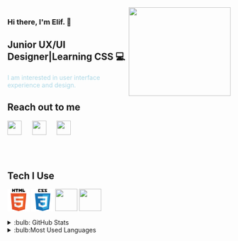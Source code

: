 <img src="https://media.giphy.com/media/l46CBPjgCqt5ADs7S/giphy.gif" aLign="right" width="230" height="200">


### Hi there, I'm Elif. :woman:

## Junior UX/UI Designer|Learning CSS :computer:


<font color="lightblue"> I am interested in user interface experience and design. </font>


## Reach out to me

[<img height="32" width="32" src="https://unpkg.com/simple-icons@v5/icons/linkedin.svg"/>][linkedin]&nbsp; &nbsp; &nbsp; 
[<img height="32" width="32" src="https://unpkg.com/simple-icons@v5/icons/behance.svg"/>][behance]&nbsp; &nbsp; &nbsp; 
[<img height="32" width="32" src="[https://unpkg.com/simple-icons@v5/icons/instagram.svg](https://miro.medium.com/v2/resize:fit:1400/0*zPzAcHbkOUmfNnuB.jpeg)"/>][medium]

[linkedin]: https://www.linkedin.com/in/elifozdemir95/
[behance]: https://www.behance.net/eliforkin
[medium]: https://medium.com/@eliforkin]

<br />
<br />

## Tech I Use

<img src="https://raw.githubusercontent.com/github/explore/80688e429a7d4ef2fca1e82350fe8e3517d3494d/topics/html/html.png" width="50" height="50"> <img src="https://raw.githubusercontent.com/github/explore/80688e429a7d4ef2fca1e82350fe8e3517d3494d/topics/css/css.png" width="50" height="50"> <img src="https://upload.wikimedia.org/wikipedia/commons/3/33/Figma-logo.svg" width="50" height="50"> <img src="https://upload.wikimedia.org/wikipedia/commons/thumb/f/fb/Adobe_Illustrator_CC_icon.svg/2101px-Adobe_Illustrator_CC_icon.svg.png" width="50" height="50"> 


<details>
<summary>:bulb: GitHub Stats</summary>
<img src="https://github-readme-stats.vercel.app/api?username=elifozzdmr&show_icons=true&theme=radical">
</details>



<details>
<summary>:bulb:Most Used Languages</summary>
<img src="https://github-readme-stats.vercel.app/api/top-langs/?username=elifozzdmr&layout=compact">
</details>
